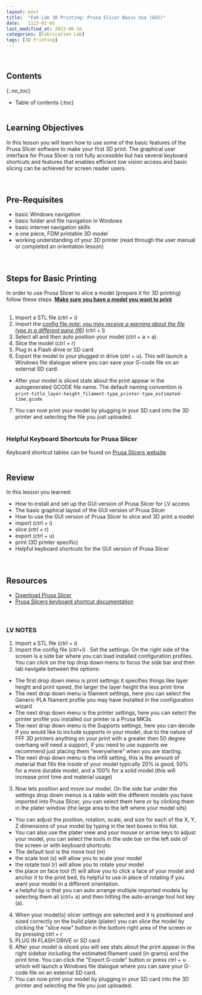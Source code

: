 ```yaml
---
layout: post
title:  "Fab Lab 3D Printing: Prusa Slicer Basic Use (GUI)"
date:   1113-01-05
last_modified_at: 2023-06-16
categories: [Fabrication Lab]
tags: [3D Printing]
---
```

<br>

## Contents
{:.no_toc}
* Table of contents
{:toc}
<br><br>

## Learning Objectives
In this lesson you will learn how to use some of the basic features of the Prusa Slicer software to make your first 3D print. The graphical user interface for Prusa Slicer is not fully accessible but has several keyboard shortcuts and features that enables efficient low vision access and basic slicing can be achieved for screen reader users. 
<br><br><br>

## Pre-Requisites 
- basic Windows navigation
- basic folder and file navigation in Windows
- basic internet navigation skills
- a one piece, FDM printable 3D model
- working understanding of your 3D printer (read through the user manual or completed an orientation lesson)
<br><br><br>

## Steps for Basic Printing
In order to use Prusa Slicer to slice a model (prepare it for 3D printing) follow these steps. **[Make sure you have a model you want to print]()**
<br><br>

1. Import a STL file (ctrl + i)
2. Import the [config file *note: you may receive a warning about the file type in a different pane (f6)*](https://github.com/funkonaut/openSCAD_lessons/tree/main/3D_Printing/profiles) (ctrl + l)
3. Select all and then auto position your model (ctrl + a > a) 
4. Slice the model (ctrl + r)
5. Plug in a Flash drive or SD card 
6. Export the model to your plugged in drive (ctrl + u). This will launch a Windows file dialogue where you can save your G-code file on an external SD card.
 - After your model is sliced stats about the print appear in the autogenerated GCODE file name. The default naming convention is `print-title_layer-height_filament-type_printer-type_estimated-time.gcode`  
7. You can now print your model by plugging in your SD card into the 3D printer and selecting the file you just uploaded.
<br><br>


### Helpful Keyboard Shortcuts for Prusa Slicer
Keyboard shortcut tables can be found on [Prusa Slicers website](https://help.prusa3d.com/article/keyboard-shortcuts_1764). 
<br><br>

## Review
In this lesson you learned:
- How to install and set up the GUI version of Prusa Slicer for LV access
- The basic graphical layout of the GUI version of Prusa Slicer
- How to use the GUI version of Prusa Slicer to slice and 3D print a model
 - import (ctrl + i)
 - slice (ctrl + r)
 - export (ctrl + u)
 - print (3D printer specific)
- Helpful keyboard shortcuts for the GUI version of Prusa Slicer
<br><br><br>

## Resources
- [Download Prusa Slicer](https://www.prusa3d.com/page/prusaslicer_424/)
- [Prusa Slicers keyboard shortcut documentation](https://help.prusa3d.com/article/keyboard-shortcuts_1764)
<br><br><br>


### LV NOTES
1. Import a STL file (ctrl + i)
2. Import the config file (ctrl+l)
. Set the settings: On the right side of the screen is a side bar where you can load installed configuration profiles. You can click on the top drop down menu to focus the side bar and then tab navigate between the options:
  - The first drop down menu is print settings it specifies things like layer height and print speed, the larger the layer height the less print time 
  - The next drop down menu is filament settings, here you can select the Generic PLA filament profile you may have installed in the configuration wizard
  - The next drop down menu is the printer settings, here you can select the printer profile you installed our printer is a Prusa MK3s
  - The next drop down menu is the Supports settings, here you can decide if you would like to include supports in your model, due to the nature of FFF 3D printers anything on your print with a greater then 50 degree overhang will need a support, if you need to use supports we recommend just placing them "everywhere" when you are starting.
  - The next drop down menu is the infill setting, this is the amount of material that fills the inside of your model typically 20% is good, 50% for a more durable model, and a 100% for a solid model (this will increase print time and material usage) 
3. Now lets position and move our model. On the side bar under the settings drop down menus is a table with the different models you have imported into Prusa Slicer, you can select them here or by clicking them in the plater window (the large area to the left where your model sits)
  - You can adjust the position, rotation, scale, and size for each of the X, Y, Z dimensions of your model by typing in the text boxes in this list. 
  - You can also use the plater view and your mouse or arrow keys to adjust your model, you can select the tools in the side bar on the left side of the screen or with keyboard shortcuts: 
  - The default tool is the move tool (m)
  - the scale tool (s) will allow you to scale your model
  - the rotate tool (r) will allow you to rotate your model
  - the place on face tool (f) will allow you to click a face of your model and anchor it to the print bed, its helpful to use in place of rotating if you want your model in a different orientation.
  - a helpful tip is that you can auto arrange multiple imported models by selecting them all (ctrl+ a) and then hitting the auto-arrange tool hot key (a).
4. When your model(s) slicer settings are selected and it is positioned and sized correctly on the build plate (plater) you can slice the model by clicking the "slice now" button in the bottom right area of the screen or by pressing ctrl + r
5. PLUG IN FLASH DRIVE or SD card 
6. After your model is sliced you will see stats about the print appear in the right sidebar including the estimated filament used (in grams) and the print time. You can click the "Export G-code" button or press ctrl + u which will launch a Windows file dialogue where you can save your G-code file on an external SD card.
7. You can now print your model by plugging in your SD card into the 3D printer and selecting the file you just uploaded.
<br><br>